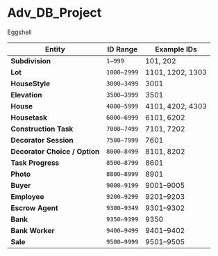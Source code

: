 # Adv_DB_Project
Eggshell

| Entity                        | ID Range    | Example IDs      |
| ----------------------------- | ----------- | ---------------- |
| **Subdivision**               | `1–999`     | 101, 202         |
| **Lot**                       | `1000–2999` | 1101, 1202, 1303 |
| **HouseStyle**                | `3000–3499` | 3001             |
| **Elevation**                 | `3500–3999` | 3501             |
| **House**                     | `4000–5999` | 4101, 4202, 4303 |
| **Housetask**                 | `6000–6999` | 6101, 6202       |
| **Construction Task**         | `7000–7499` | 7101, 7202       |
| **Decorator Session**         | `7500–7999` | 7601             |
| **Decorator Choice / Option** | `8000–8499` | 8101, 8202       |
| **Task Progress**             | `8500–8799` | 8601             |
| **Photo**                     | `8800–8999` | 8901             |
| **Buyer**                     | `9000–9199` | 9001–9005        |
| **Employee**                  | `9200–9299` | 9201–9203        |
| **Escrow Agent**              | `9300–9349` | 9301–9302        |
| **Bank**                      | `9350–9399` | 9350             |
| **Bank Worker**               | `9400–9499` | 9401–9402        |
| **Sale**                      | `9500–9999` | 9501–9505        |
